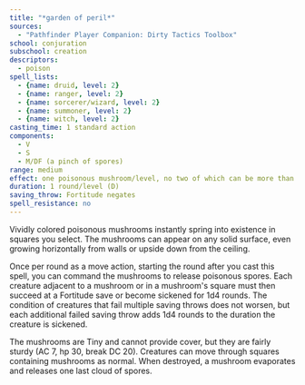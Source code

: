 ```yaml
---
title: "*garden of peril*"
sources:
  - "Pathfinder Player Companion: Dirty Tactics Toolbox"
school: conjuration
subschool: creation
descriptors:
  - poison
spell_lists:
  - {name: druid, level: 2}
  - {name: ranger, level: 2}
  - {name: sorcerer/wizard, level: 2}
  - {name: summoner, level: 2}
  - {name: witch, level: 2}
casting_time: 1 standard action
components:
  - V
  - S
  - M/DF (a pinch of spores)
range: medium
effect: one poisonous mushroom/level, no two of which can be more than 30 ft. apart
duration: 1 round/level (D)
saving_throw: Fortitude negates
spell_resistance: no
---
```


Vividly colored poisonous mushrooms instantly spring into existence in squares you select. The mushrooms can appear on any solid surface, even growing horizontally from walls or upside down from the ceiling.

Once per round as a move action, starting the round after you cast this spell, you can command the mushrooms to release poisonous spores. Each creature adjacent to a mushroom or in a mushroom's square must then succeed at a Fortitude save or become sickened for 1d4 rounds. The condition of creatures that fail multiple saving throws does not worsen, but each additional failed saving throw adds 1d4 rounds to the duration the creature is sickened.

The mushrooms are Tiny and cannot provide cover, but they are fairly sturdy (AC 7, hp 30, break DC 20). Creatures can move through squares containing mushrooms as normal. When destroyed, a mushroom evaporates and releases one last cloud of spores.

